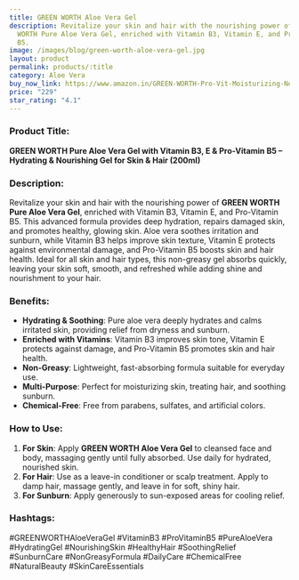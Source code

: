 ```yaml
---
title: GREEN WORTH Aloe Vera Gel
description: Revitalize your skin and hair with the nourishing power of GREEN
  WORTH Pure Aloe Vera Gel, enriched with Vitamin B3, Vitamin E, and Pro-Vitamin
  B5.
image: /images/blog/green-worth-aloe-vera-gel.jpg
layout: product
permalink: products/:title
category: Aloe Vera
buy_now_link: https://www.amazon.in/GREEN-WORTH-Pro-Vit-Moisturizing-Nourishing/dp/B084RJ3XQ9/ref=sr_1_14?crid=1XMIOQ4WPBG6X&tag=ayushmonk-21
price: "229"
star_rating: "4.1"
---
```

### Product Title:
**GREEN WORTH Pure Aloe Vera Gel with Vitamin B3, E & Pro-Vitamin B5 – Hydrating & Nourishing Gel for Skin & Hair (200ml)**

### Description:
Revitalize your skin and hair with the nourishing power of **GREEN WORTH Pure Aloe Vera Gel**, enriched with Vitamin B3, Vitamin E, and Pro-Vitamin B5. This advanced formula provides deep hydration, repairs damaged skin, and promotes healthy, glowing skin. Aloe vera soothes irritation and sunburn, while Vitamin B3 helps improve skin texture, Vitamin E protects against environmental damage, and Pro-Vitamin B5 boosts skin and hair health. Ideal for all skin and hair types, this non-greasy gel absorbs quickly, leaving your skin soft, smooth, and refreshed while adding shine and nourishment to your hair.

### Benefits:
- **Hydrating & Soothing**: Pure aloe vera deeply hydrates and calms irritated skin, providing relief from dryness and sunburn.
- **Enriched with Vitamins**: Vitamin B3 improves skin tone, Vitamin E protects against damage, and Pro-Vitamin B5 promotes skin and hair health.
- **Non-Greasy**: Lightweight, fast-absorbing formula suitable for everyday use.
- **Multi-Purpose**: Perfect for moisturizing skin, treating hair, and soothing sunburn.
- **Chemical-Free**: Free from parabens, sulfates, and artificial colors.

### How to Use:
1. **For Skin**: Apply **GREEN WORTH Aloe Vera Gel** to cleansed face and body, massaging gently until fully absorbed. Use daily for hydrated, nourished skin.
2. **For Hair**: Use as a leave-in conditioner or scalp treatment. Apply to damp hair, massage gently, and leave in for soft, shiny hair.
3. **For Sunburn**: Apply generously to sun-exposed areas for cooling relief.

### Hashtags:
#GREENWORTHAloeVeraGel #VitaminB3 #ProVitaminB5 #PureAloeVera #HydratingGel #NourishingSkin #HealthyHair #SoothingRelief #SunburnCare #NonGreasyFormula #DailyCare #ChemicalFree #NaturalBeauty #SkinCareEssentials
